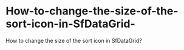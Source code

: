 # How-to-change-the-size-of-the-sort-icon-in-SfDataGrid-
How to change the size of the sort icon in SfDataGrid?
